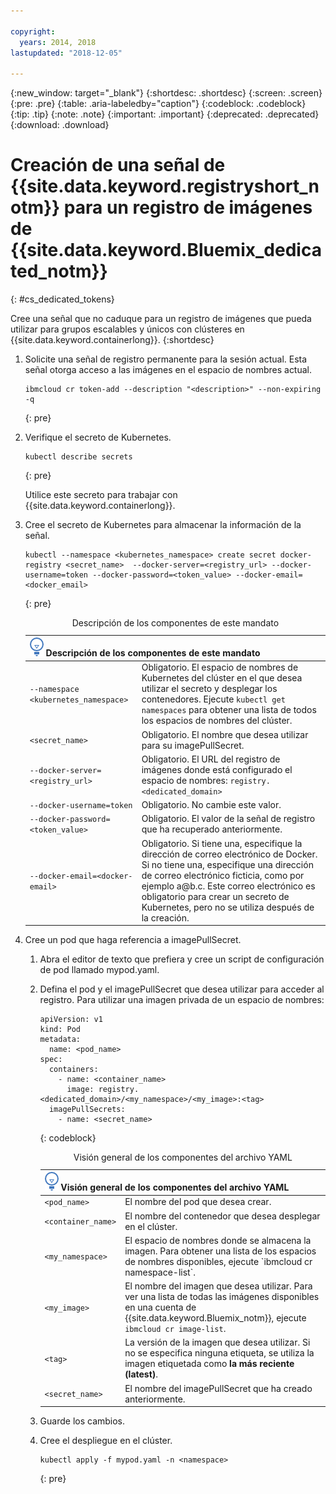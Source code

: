 ```yaml
---

copyright:
  years: 2014, 2018
lastupdated: "2018-12-05"

---
```


{:new_window: target="_blank"}
{:shortdesc: .shortdesc}
{:screen: .screen}
{:pre: .pre}
{:table: .aria-labeledby="caption"}
{:codeblock: .codeblock}
{:tip: .tip}
{:note: .note}
{:important: .important}
{:deprecated: .deprecated}
{:download: .download}





# Creación de una señal de {{site.data.keyword.registryshort_notm}} para un registro de imágenes de {{site.data.keyword.Bluemix_dedicated_notm}}
{: #cs_dedicated_tokens}

Cree una señal que no caduque para un registro de imágenes que pueda utilizar para grupos escalables y únicos con clústeres en {{site.data.keyword.containerlong}}.
{:shortdesc}

1.  Solicite una señal de registro permanente para la sesión actual. Esta señal otorga acceso a las imágenes en el espacio de nombres actual.
    ```
    ibmcloud cr token-add --description "<description>" --non-expiring -q
    ```
    {: pre}

2.  Verifique el secreto de Kubernetes.

    ```
    kubectl describe secrets
    ```
    {: pre}

    Utilice este secreto para trabajar con {{site.data.keyword.containerlong}}.

3.  Cree el secreto de Kubernetes para almacenar la información de la señal.

    ```
    kubectl --namespace <kubernetes_namespace> create secret docker-registry <secret_name>  --docker-server=<registry_url> --docker-username=token --docker-password=<token_value> --docker-email=<docker_email>
    ```
    {: pre}

    <table>
    <caption>Descripción de los componentes de este mandato</caption>
    <thead>
    <th colspan=2><img src="images/idea.png" alt="Icono Idea"/> Descripción de los componentes de este mandato</th>
    </thead>
    <tbody>
    <tr>
    <td><code>--namespace &lt;kubernetes_namespace&gt;</code></td>
    <td>Obligatorio. El espacio de nombres de Kubernetes del clúster en el que desea utilizar el secreto y desplegar los contenedores. Ejecute <code>kubectl get namespaces</code> para obtener una lista de todos los espacios de nombres del clúster.</td>
    </tr>
    <tr>
    <td><code>&lt;secret_name&gt;</code></td>
    <td>Obligatorio. El nombre que desea utilizar para su imagePullSecret.</td>
    </tr>
    <tr>
    <td><code>--docker-server=&lt;registry_url&gt;</code></td>
    <td>Obligatorio. El URL del registro de imágenes donde está configurado el espacio de nombres: <code>registry.&lt;dedicated_domain&gt;</code></li></ul></td>
    </tr>
    <tr>
    <td><code>--docker-username=token</code></td>
    <td>Obligatorio. No cambie este valor.</td>
    </tr>
    <tr>
    <td><code>--docker-password=&lt;token_value&gt;</code></td>
    <td>Obligatorio. El valor de la señal de registro que ha recuperado anteriormente.</td>
    </tr>
    <tr>
    <td><code>--docker-email=&lt;docker-email&gt;</code></td>
    <td>Obligatorio. Si tiene una, especifique la dirección de correo electrónico de Docker. Si no tiene una, especifique una dirección de correo electrónico ficticia, como por ejemplo a@b.c. Este correo electrónico es obligatorio para crear un secreto de Kubernetes, pero no se utiliza después de la creación.</td>
    </tr>
    </tbody></table>

4.  Cree un pod que haga referencia a imagePullSecret.

    1.  Abra el editor de texto que prefiera y cree un script de configuración de pod llamado mypod.yaml.
    2.  Defina el pod y el imagePullSecret que desea utilizar para acceder al registro. Para utilizar una imagen privada de un espacio de nombres:

        ```
        apiVersion: v1
        kind: Pod
        metadata:
          name: <pod_name>
        spec:
          containers:
            - name: <container_name>
              image: registry.<dedicated_domain>/<my_namespace>/<my_image>:<tag>
          imagePullSecrets:
            - name: <secret_name>
        ```
        {: codeblock}

        <table>
        <caption>Visión general de los componentes del archivo YAML</caption>
        <thead>
        <th colspan=2><img src="images/idea.png" alt="Icono Idea"/> Visión general de los componentes del archivo YAML</th>
        </thead>
        <tbody>
        <tr>
        <td><code>&lt;pod_name&gt;</code></td>
        <td>El nombre del pod que desea crear.</td>
        </tr>
        <tr>
        <td><code>&lt;container_name&gt;</code></td>
        <td>El nombre del contenedor que desea desplegar en el clúster.</td>
        </tr>
        <tr>
        <td><code>&lt;my_namespace&gt;</code></td>
        <td>El espacio de nombres donde se almacena la imagen. Para obtener una lista de los espacios de nombres disponibles, ejecute `ibmcloud cr namespace-list`.</td>
        </tr>
        <td><code>&lt;my_image&gt;</code></td>
        <td>El nombre del imagen que desea utilizar. Para ver una lista de todas las imágenes disponibles en una cuenta de {{site.data.keyword.Bluemix_notm}}, ejecute <code>ibmcloud cr image-list</code>.</td>
        </tr>
        <tr>
        <td><code>&lt;tag&gt;</code></td>
        <td>La versión de la imagen que desea utilizar. Si no se especifica ninguna etiqueta, se utiliza la imagen etiquetada como <strong>la más reciente (latest)</strong>.</td>
        </tr>
        <tr>
        <td><code>&lt;secret_name&gt;</code></td>
        <td>El nombre del imagePullSecret que ha creado anteriormente.</td>
        </tr>
        </tbody></table>

    3.  Guarde los cambios.

    4.  Cree el despliegue en el clúster.

          ```
          kubectl apply -f mypod.yaml -n <namespace>
          ```
          {: pre}
